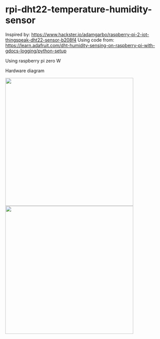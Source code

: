 # rpi-dht22-temperature-humidity-sensor


Inspired by: https://www.hackster.io/adamgarbo/raspberry-pi-2-iot-thingspeak-dht22-sensor-b208f4
Using code from: https://learn.adafruit.com/dht-humidity-sensing-on-raspberry-pi-with-gdocs-logging/python-setup

Using raspberry pi zero W

Hardware diagram

<img src="https://github.com/valllllll2000/rpi-dht22-temperature-humidity-sensor/assets/923280/e84a83f1-f40b-4d82-8147-69f80e6a1c4d" width="400" />
<img src="https://github.com/valllllll2000/rpi-dht22-temperature-humidity-sensor/assets/923280/4eb62396-b247-4ce6-a1ea-80a7e29f1075" width="400" />
